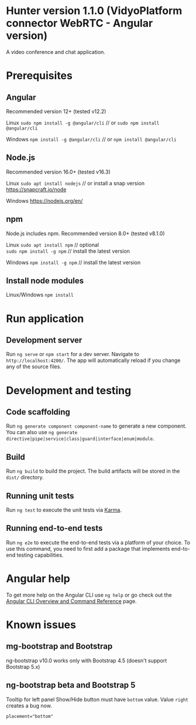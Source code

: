 # Hunter version 1.1.0 (VidyoPlatform connector WebRTC - Angular version)

A video conference and chat application.

# Prerequisites

## Angular 

Recommended version 12+ (tested v12.2)

Linux
`sudo npm install -g @angular/cli` // or `sudo npm install @angular/cli`

Windows
`npm install -g @angular/cli` // or `npm install @angular/cli`

## Node.js

Recommended version 16.0+ (tested v16.3)

Linux
`sudo apt install nodejs` // or install a snap version https://snapcraft.io/node

Windows 
https://nodejs.org/en/

## npm

Node.js includes npm.
Recommended version 8.0+ (tested v8.1.0)

Linux
`sudo apt install npm` // optional      
`sudo npm install -g npm` // install the latest version

Windows
`npm install -g npm` // install the latest version

## Install node modules

Linux/Windows
`npm install`

# Run application

## Development server

Run `ng serve` or `npm start` for a dev server. Navigate to `http://localhost:4200/`. The app will automatically reload if you change any of the source files.

# Development and testing

## Code scaffolding

Run `ng generate component component-name` to generate a new component. You can also use `ng generate directive|pipe|service|class|guard|interface|enum|module`.

## Build

Run `ng build` to build the project. The build artifacts will be stored in the `dist/` directory.

## Running unit tests

Run `ng test` to execute the unit tests via [Karma](https://karma-runner.github.io).

## Running end-to-end tests

Run `ng e2e` to execute the end-to-end tests via a platform of your choice. To use this command, you need to first add a package that implements end-to-end testing capabilities.

# Angular help

To get more help on the Angular CLI use `ng help` or go check out the [Angular CLI Overview and Command Reference](https://angular.io/cli) page.

# Known issues

## mg-bootstrap and Bootstrap

ng-bootstrap v10.0 works only with Bootstrap 4.5 (doesn't support Bootstrap 5.x)

## ng-bootstrap beta and Bootstrap 5

Tooltip for left panel Show/Hide button must have `bottom` value. Value `right` creates a bug now.

`placement="bottom"`

